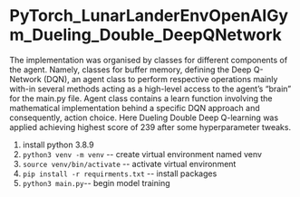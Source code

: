 # PyTorch_LunarLanderEnvOpenAIGym_Dueling_Double_DeepQNetwork
The implementation was organised by classes for different components of the agent. Namely, classes for buffer memory, defining the Deep Q-Network (DQN), an agent class to perform respective operations mainly with-in several methods acting as a high-level access to the agent’s “brain” for the main.py file. Agent class contains a learn function involving the mathematical implementation behind a specific DQN approach and consequently, action choice. Here Dueling Double Deep Q-learning was applied achieving highest score of 239 after some hyperparameter tweaks.

1. install python 3.8.9
2. `python3 venv -m venv` -- create virtual environment named venv
3. `source venv/bin/activate` -- activate virtual environment
4. `pip install -r requirments.txt` -- install packages
5. `python3 main.py`-- begin model training
